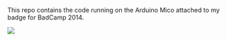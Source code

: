 This repo contains the code running on the Arduino Mico attached to my badge for BadCamp 2014.

![](http://drupo.co/images/github/badcamp-badge-2014/badge.jpg)

